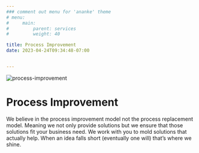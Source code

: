 ```yaml
---
### comment out menu for 'ananke' theme
# menu:
#     main:
#         parent: services
#         weight: 40

title: Process Improvement
date: 2023-04-24T09:34:48-07:00


---
```

![process-improvement](/services/process-improvement/process-improvement-graphic.jpg)
# Process Improvement

We believe in the process improvement model not the process replacement model. Meaning we not only provide solutions but we ensure that those solutions fit your business need. We work with you to mold solutions that actually help. When an idea falls short (eventually one will) that’s where we shine.
